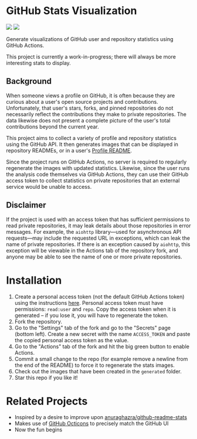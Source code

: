# GitHub Stats Visualization


![](https://github.com/terra9/github-stats/blob/master/generated/overview.svg)
![](https://github.com/terra9/github-stats/blob/master/generated/languages.svg)

Generate visualizations of GitHub user and repository statistics using GitHub
Actions.

This project is currently a work-in-progress; there will always be more
interesting stats to display.

## Background

When someone views a profile on GitHub, it is often because they are curious
about a user's open source projects and contributions. Unfortunately, that
user's stars, forks, and pinned repositories do not necessarily reflect the
contributions they make to private repositories. The data likewise does not
present a complete picture of the user's total contributions beyond the current
year.

This project aims to collect a variety of profile and repository statistics
using the GitHub API. It then generates images that can be displayed in
repository READMEs, or in a user's [Profile
README](https://docs.github.com/en/github/setting-up-and-managing-your-github-profile/managing-your-profile-readme).

Since the project runs on GitHub Actions, no server is required to regularly
regenerate the images with updated statistics. Likewise, since the user runs
the analysis code themselves via GitHub Actions, they can use their GitHub
access token to collect statistics on private repositories that an external
service would be unable to access.

## Disclaimer

If the project is used with an access token that has sufficient permissions to
read private repositories, it may leak details about those repositories in
error messages. For example, the `aiohttp` library—used for asynchronous API
requests—may include the requested URL in exceptions, which can leak the name
of private repositories. If there is an exception caused by `aiohttp`, this
exception will be viewable in the Actions tab of the repository fork, and
anyone may be able to see the name of one or more private repositories.

# Installation

<!-- TODO: Add details and screenshots -->

1.  Create a personal access token (not the default GitHub Actions token) using
   the instructions
   [here](https://docs.github.com/en/github/authenticating-to-github/creating-a-personal-access-token).
   Personal access token must have permissions: `read:user` and `repo`. Copy
   the access token when it is generated – if you lose it, you will have to
   regenerate the token.
2.  Fork the repository.
3.  Go to the "Settings" tab of the fork and go to the "Secrets" page (bottom
   left). Create a new secret with the name `ACCESS_TOKEN` and paste the copied
   personal access token as the value.
4.  Go to the "Actions" tab of the fork and hit the big green button to enable
   Actions.
5.  Commit a small change to the repo (for example remove a newline from the end
   of the README) to force it to regenerate the stats images.
6.  Check out the images that have been created in the `generated` folder.
5.  Star this repo if you like it!


# Related Projects

-   Inspired by a desire to improve upon
  [anuraghazra/github-readme-stats](https://github.com/anuraghazra/github-readme-stats)
-   Makes use of [GitHub Octicons](https://primer.style/octicons/) to precisely
  match the GitHub UI
-   Now the fun begins
